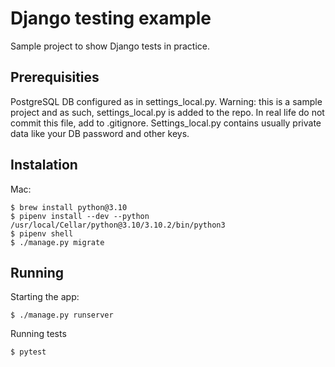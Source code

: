 # Django testing example
Sample project to show Django tests in practice.

## Prerequisities
PostgreSQL DB configured as in settings_local.py. Warning: this is a sample project and as such,
settings_local.py is added to the repo. In real life do not commit this file, add to .gitignore. Settings_local.py
contains usually private data like your DB password and other keys. 

## Instalation
Mac:
```
$ brew install python@3.10
$ pipenv install --dev --python /usr/local/Cellar/python@3.10/3.10.2/bin/python3
$ pipenv shell
$ ./manage.py migrate
```

## Running
Starting the app:
```
$ ./manage.py runserver
```

Running tests
```
$ pytest
```

